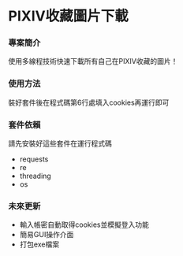# PIXIV收藏圖片下載

### 專案簡介

使用多線程技術快速下載所有自己在PIXIV收藏的圖片！

### 使用方法

裝好套件後在程式碼第6行處填入cookies再運行即可

### 套件依賴
請先安裝好這些套件在運行程式碼
- requests
- re
- threading
- os

### 未來更新
- 輸入帳密自動取得cookies並模擬登入功能
- 簡易GUI操作介面
- 打包exe檔案